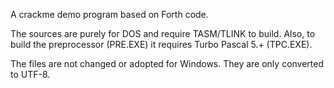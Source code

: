 A crackme demo program based on Forth code.

The sources are purely for DOS and require TASM/TLINK to build. Also,
to build the preprocessor (PRE.EXE) it requires Turbo Pascal 5.+
(TPC.EXE).

The files are not changed or adopted for Windows. They are only
converted to UTF-8.
